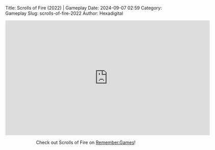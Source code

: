 Title: Scrolls of Fire (2022) | Gameplay
Date: 2024-09-07 02:59
Category: Gameplay
Slug: scrolls-of-fire-2022
Author: Hexadigital

<center><iframe src="https://www.youtube.com/embed/pO-PQC9L5XE?feature=oembed" allow="accelerometer; autoplay; encrypted-media; gyroscope; picture-in-picture" width="640" height="360" frameborder="0"></iframe>

Check out Scrolls of Fire on [Remember.Games](https://remember.games/game/9165/scrolls-of-fire/)!</center>